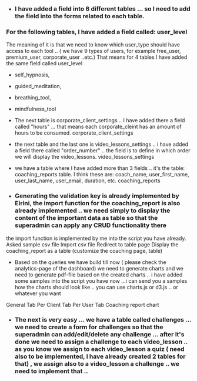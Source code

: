 -   ### I have added a field into 6 different tables ... so I need to add the field into the forms related to each table.

### For the following tables, I have added a field called: user_level

The meaning of it is that we need to know which user_type should have access to each tool .. ( we have 9 types of users, for example free_user, premium_user, corporate_user ..etc.)
That means for 4 tables I have added the same field called user_level

-   self_hypnosis,
-   guided_meditation,
-   breathing_tool,
-   mindfulness_tool

-   The next table is corporate_client_settings .. I have added there a field called "hours" ... that means each corporate_cleint has
    an amount of hours to be consumed.
    corporate_client_settings

-   the next table and the last one is video_lessons_settings .. i have added a field there called "order_number" .. the field is to
    define in which order we will display the video_lessons.
    video_lessons_settings

-   we have a table where I have added more than 3 fields .. it's the table: coaching_reports table.
    I think these are: coach_name, user_first_name, user_last_name, user_email, duration, etc.
    coaching_reports

-   ### Generating the validation key is already implemented by Eirini, the import function for the coaching_report is also already implemented .. we need simply to display the content of the important data as table so that the superadmin can apply any CRUD functionality there

the import function is implemented by me into the script you have already.
Asked sample csv file
Import csv file
Redirect to table page
Display the coaching_report as a table (customize the coaching page, table)

-   Based on the queries we have build till now ( please check the analytics-page of the dashboard) we need to generate charts and we need to generate pdf-file based on the created charts .. i have added some samples into the script you have now ...i can send you a samples how the charts should look like .. you can use charts.js or d3.js .. or whatever you want

General Tab
Per Client Tab
Per User Tab
Coaching report chart

-   ### The next is very easy ... we have a table called challenges ... we need to create a form for challenges so that the superadmin can add/edit/delete any challenge ... after it's done we need to assign a challenge to each video_lesson .. as you know we assign to each video_lesson a quiz ( need also to be implemented, I have already created 2 tables for that) , we assign also to a video_lesson a challenge .. we need to implement that ..
